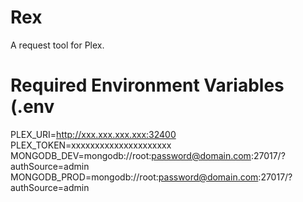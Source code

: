 # Rex
A request tool for Plex.



# Required Environment Variables (.env

PLEX_URI=http://xxx.xxx.xxx.xxx:32400
PLEX_TOKEN=xxxxxxxxxxxxxxxxxxxxx
MONGODB_DEV=mongodb://root:password@domain.com:27017/?authSource=admin
MONGODB_PROD=mongodb://root:password@domain.com:27017/?authSource=admin
